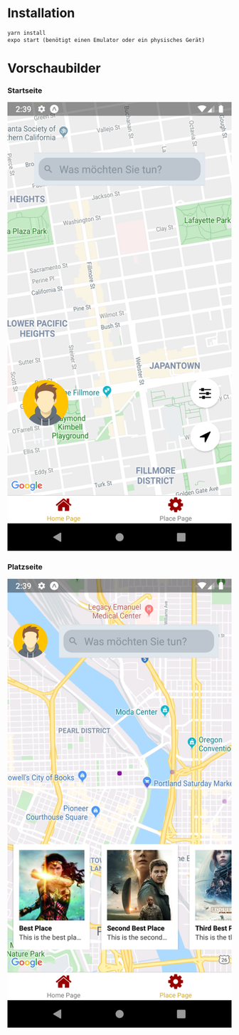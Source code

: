 # Installation
```
yarn install
expo start (benötigt einen Emulator oder ein physisches Gerät)
```

# Vorschaubilder

### Startseite
![Startseite](./Vorschaubilder/Startseite.png "Startseite")

### Platzseite
![Platzseite](./Vorschaubilder/Platzseite.png "Platzseite")